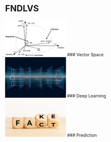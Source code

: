 # FNDLVS

<img src="https://github.com/singh-l/FNDLVS/blob/master/images/vector.png" width="200">
### Vector Space
</br><img src="https://github.com/singh-l/FNDLVS/blob/master/images/dl.png" width="200">
### Deep Learning
</br><img src="https://github.com/singh-l/FNDLVS/blob/master/images/fact-fake.png" width="200">
### Prediction
